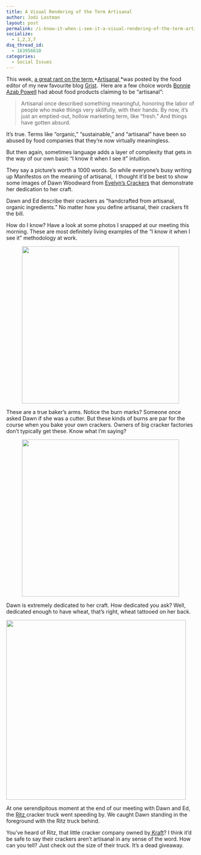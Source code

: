 ```yaml
---
title: A Visual Rendering of the Term Artisanal
author: Jodi Lastman
layout: post
permalink: /i-know-it-when-i-see-it-a-visual-rendering-of-the-term-artisanal/
socialize:
  - 1,2,3,7
dsq_thread_id:
  - 163956610
categories:
  - Social Issues
---
```

This week, [a great rant on the term ][1]*[Artisanal][1][ ][1]*was posted by the food editor of my new favourite blog [Grist][2].  Here are a few choice words [Bonnie Azab Powell][3] had about food products claiming to be &#8220;artisanal&#8221;:

> Artisanal once described something meaningful, honoring the labor of people who make things very skillfully, with their hands. By now, it&#8217;s just an emptied-out, hollow marketing term, like &#8220;fresh.&#8221; And things have gotten absurd.

It&#8217;s true. Terms like &#8220;organic,&#8221; &#8220;sustainable,&#8221; and &#8220;artisanal&#8221; have been so abused by food companies that they&#8217;re now virtually meaningless.

But then again, sometimes language adds a layer of complexity that gets in the way of our own basic &#8220;I know it when I see it&#8221; intuition.

<span style="font-size: 14.1667px;">They say a picture&#8217;s worth a 1000 words. So while everyone&#8217;s busy writing up Manifestos on the meaning of artisanal,  I thought it&#8217;d be best to show some images of Dawn Woodward from <a href="http://evelynscrackers.com/">Evelyn&#8217;s Crackers</a> that demonstrate her dedication to her craft. </span>

Dawn and Ed describe their crackers as &#8220;handcrafted from artisanal, organic ingredients.&#8221; No matter how you define artisanal, their crackers fit the bill.

How do I know? Have a look at some photos I snapped at our meeting this morning. These are most definitely living examples of the &#8220;I know it when I see it&#8221; methodology at work.

<p style="text-align: center;">
  <img class="size-full wp-image-3736 aligncenter" title="dawn" src="http://hypenotic.com/wordpress/wp-content/uploads/2010/10/dawn.jpg" alt="" width="420" height="420" />
</p>

<span style="font-size: 14.1667px;">These are a true baker&#8217;s arms. Notice the burn marks? Someone once asked Dawn if she was a cutter. But these kinds of burns are par for the course when you bake your own crackers. Owners of big cracker factories don&#8217;t typically get these. Know what I&#8217;m saying?</span>

<p style="text-align: center;">
  <a rel="attachment wp-att-3737" href="http://hypenotic.com/meaning-fulmarketing/3735/i-know-it-when-i-see-it-a-visual-rendering-of-the-term-artisanal/attachment/dawn3"><img class="size-full wp-image-3737 aligncenter" title="dawn3" src="http://hypenotic.com/wordpress/wp-content/uploads/2010/10/dawn3.jpg" alt="" width="420" height="420" /></a>
</p>

<span style="font-size: 14.1667px;">Dawn is extremely dedicated to her craft. How dedicated you ask? Well, dedicated enough to have wheat, that&#8217;s right, wheat tattooed on her back.</span>

<a rel="attachment wp-att-3740" href="http://hypenotic.com/meaning-fulmarketing/3735/i-know-it-when-i-see-it-a-visual-rendering-of-the-term-artisanal/attachment/photo-7"><img class="size-full wp-image-3740 aligncenter" title="photo-7" src="http://hypenotic.com/wordpress/wp-content/uploads/2010/10/photo-7.jpg" alt="" width="480" height="480" /></a>

At one serendipitous moment at the end of our meeting with Dawn and Ed, the [Ritz ][4]cracker truck went speeding by. We caught Dawn standing in the foreground with the Ritz truck behind.

You&#8217;ve heard of Ritz, that little cracker company owned by[ Kraft][5]? I think it&#8217;d be safe to say their crackers aren&#8217;t artisanal in any sense of the word. How can you tell? Just check out the size of their truck. It&#8217;s a dead giveaway.

 [1]: http://www.grist.org/article/food-2010-10-27-an-artisanal-plea-from-a-fed-up-foodie
 [2]: http://www.grist.org/
 [3]: http://www.grist.org/member/1411
 [4]: http://www.kraftcanada.com/en/Products/P-R/RITZCrackers.aspx
 [5]: http://www.kraftcanada.com/en/home.aspx